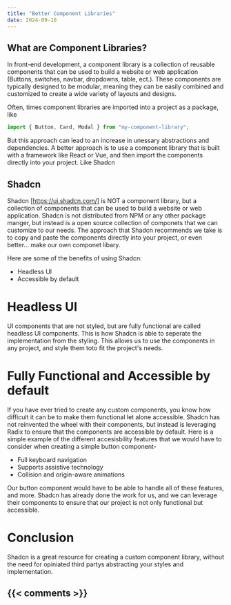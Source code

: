 ```yaml
---
title: "Better Component Libraries"
date: 2024-09-10
---
```


## What are Component Libraries?

In front-end development, a component library is a collection of reusable components that can be used to build a website or web application (Buttons, switches, navbar, dropdowns, table, ect.). These components are typically designed to be modular, meaning they can be easily combined and customized to create a wide variety of layouts and designs.

Often, times component libraries are imported into a project as a package, like

```javascript
import { Button, Card, Modal } from "my-component-library";
```

But this approach can lead to an increase in unessary abstractions and dependencies. A better approach is to use a component library that is built with a framework like React or Vue, and then import the components directly into your project. Like Shadcn

## Shadcn

Shadcn [https://ui.shadcn.com/] is NOT a component library, but a collection of components that can be used to build a website or web application. Shadcn is not distributed from NPM or any other package manger, but instead is a open source collection of componets that we can customize to our needs. The approach that Shadcn recommends we take is to copy and paste the components directly into your project, or even better... make our own componet libary.

Here are some of the benefits of using Shadcn:

- Headless UI
- Accessible by default

# Headless UI

UI components that are not styled, but are fully functional are called headless UI components. This is how Shadcn is able to seperate the implementation from the styling. This allows us to use the components in any project, and style them toto fit the project's needs.

# Fully Functional and Accessible by default

If you have ever tried to create any custom components, you know how difficult it can be to make them functional let alone accessible. Shadcn has not reinvented the wheel with their components, but instead is leveraging Radix to ensure that the components are accessible by default. Here is a simple example of the different accesisbility features that we would have to consider when creating a simple button component-

- Full keyboard navigation
- Supports assistive technology
- Collision and origin-aware animations

Our button component would have to be able to handle all of these features, and more. Shadcn has already done the work for us, and we can leverage their components to ensure that our project is not only functional but accessible.

# Conclusion

Shadcn is a great resource for creating a custom component library, without the need for opiniated third partys abstracting your styles and implementation.

## {{< comments >}}
